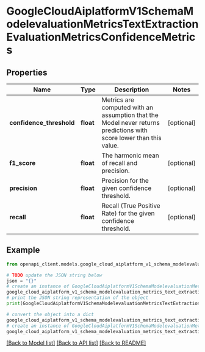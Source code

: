 # GoogleCloudAiplatformV1SchemaModelevaluationMetricsTextExtractionEvaluationMetricsConfidenceMetrics


## Properties

Name | Type | Description | Notes
------------ | ------------- | ------------- | -------------
**confidence_threshold** | **float** | Metrics are computed with an assumption that the Model never returns predictions with score lower than this value. | [optional] 
**f1_score** | **float** | The harmonic mean of recall and precision. | [optional] 
**precision** | **float** | Precision for the given confidence threshold. | [optional] 
**recall** | **float** | Recall (True Positive Rate) for the given confidence threshold. | [optional] 

## Example

```python
from openapi_client.models.google_cloud_aiplatform_v1_schema_modelevaluation_metrics_text_extraction_evaluation_metrics_confidence_metrics import GoogleCloudAiplatformV1SchemaModelevaluationMetricsTextExtractionEvaluationMetricsConfidenceMetrics

# TODO update the JSON string below
json = "{}"
# create an instance of GoogleCloudAiplatformV1SchemaModelevaluationMetricsTextExtractionEvaluationMetricsConfidenceMetrics from a JSON string
google_cloud_aiplatform_v1_schema_modelevaluation_metrics_text_extraction_evaluation_metrics_confidence_metrics_instance = GoogleCloudAiplatformV1SchemaModelevaluationMetricsTextExtractionEvaluationMetricsConfidenceMetrics.from_json(json)
# print the JSON string representation of the object
print(GoogleCloudAiplatformV1SchemaModelevaluationMetricsTextExtractionEvaluationMetricsConfidenceMetrics.to_json())

# convert the object into a dict
google_cloud_aiplatform_v1_schema_modelevaluation_metrics_text_extraction_evaluation_metrics_confidence_metrics_dict = google_cloud_aiplatform_v1_schema_modelevaluation_metrics_text_extraction_evaluation_metrics_confidence_metrics_instance.to_dict()
# create an instance of GoogleCloudAiplatformV1SchemaModelevaluationMetricsTextExtractionEvaluationMetricsConfidenceMetrics from a dict
google_cloud_aiplatform_v1_schema_modelevaluation_metrics_text_extraction_evaluation_metrics_confidence_metrics_from_dict = GoogleCloudAiplatformV1SchemaModelevaluationMetricsTextExtractionEvaluationMetricsConfidenceMetrics.from_dict(google_cloud_aiplatform_v1_schema_modelevaluation_metrics_text_extraction_evaluation_metrics_confidence_metrics_dict)
```
[[Back to Model list]](../README.md#documentation-for-models) [[Back to API list]](../README.md#documentation-for-api-endpoints) [[Back to README]](../README.md)


